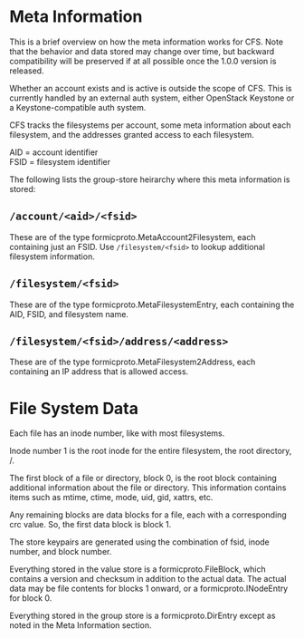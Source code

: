 # Meta Information

This is a brief overview on how the meta information works for CFS. Note that the behavior and data stored may change over time, but backward compatibility will be preserved if at all possible once the 1.0.0 version is released.

Whether an account exists and is active is outside the scope of CFS. This is currently handled by an external auth system, either OpenStack Keystone or a Keystone-compatible auth system.

CFS tracks the filesystems per account, some meta information about each filesystem, and the addresses granted access to each filesystem.

AID = account identifier  
FSID = filesystem identifier  

The following lists the group-store heirarchy where this meta information is stored:


## `/account/<aid>/<fsid>`

These are of the type formicproto.MetaAccount2Filesystem, each containing just an FSID. Use `/filesystem/<fsid>` to lookup additional filesystem information.


## `/filesystem/<fsid>`

These are of the type formicproto.MetaFilesystemEntry, each containing the AID, FSID, and filesystem name.


## `/filesystem/<fsid>/address/<address>`

These are of the type formicproto.MetaFilesystem2Address, each containing an IP address that is allowed access.


# File System Data

Each file has an inode number, like with most filesystems.

Inode number 1 is the root inode for the entire filesystem, the root directory, /.

The first block of a file or directory, block 0, is the root block containing additional information about the file or directory. This information contains items such as mtime, ctime, mode, uid, gid, xattrs, etc.

Any remaining blocks are data blocks for a file, each with a corresponding crc value. So, the first data block is block 1.

The store keypairs are generated using the combination of fsid, inode number, and block number.

Everything stored in the value store is a formicproto.FileBlock, which contains a version and checksum in addition to the actual data. The actual data may be file contents for blocks 1 onward, or a formicproto.INodeEntry for block 0.

Everything stored in the group store is a formicproto.DirEntry except as noted in the Meta Information section.

